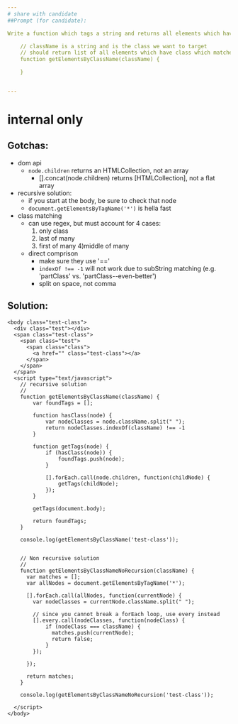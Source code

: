 ```yaml
---
# share with candidate
##Prompt (for candidate):

Write a function which tags a string and returns all elements which have a class which matches the string.

    // className is a string and is the class we want to target
    // should return list of all elements which have class which matches className
    function getElementsByClassName(className) {

    }


---
```


# internal only


## Gotchas:
- dom api
  - `node.children` returns an HTMLCollection, not an array
    - [].concat(node.children) returns [HTMLCollection], not a flat array
- recursive solution:
  - if you start at the body, be sure to check that node
  - `document.getElementsByTagName('*')` is hella fast
- class matching
  - can use regex, but must account for 4 cases:
    1) only class
    2) last of many
    3) first of many
    4)middle of many
  - direct comprison
    - make sure they use '=='
    - `indexOf !== -1` will not work due to subString matching (e.g. 'partClass' vs. 'partClass--even-better')
    - split on space, not comma


## Solution:
    <body class="test-class">
      <div class="test"></div>
      <span class="test-class">
        <span class="test">
          <span class="class">
            <a href="" class="test-class"></a>
          </span>
        </span>
      </span>
      <script type="text/javascript">
        // recursive solution
        //
        function getElementsByClassName(className) {
            var foundTags = [];
           
            function hasClass(node) {
                var nodeClasses = node.className.split(" ");        
                return nodeClasses.indexOf(className) !== -1
            }
            
            function getTags(node) {
                if (hasClass(node)) {
                    foundTags.push(node);
                }
               
                [].forEach.call(node.children, function(childNode) {
                    getTags(childNode);
                });
            }
        
            getTags(document.body);
            
            return foundTags;
        }

        console.log(getElementsByClassName('test-class'));


        // Non recursive solution
        //
        function getElementsByClassNameNoRecursion(className) {
          var matches = [];
          var allNodes = document.getElementsByTagName('*');

          [].forEach.call(allNodes, function(currentNode) {
            var nodeClasses = currentNode.className.split(" ");

            // since you cannot break a forEach loop, use every instead
            [].every.call(nodeClasses, function(nodeClass) {
                if (nodeClass === className) {
                  matches.push(currentNode);
                  return false;
                }
            });

          });

          return matches;
        }

        console.log(getElementsByClassNameNoRecursion('test-class'));

      </script>
    </body>



